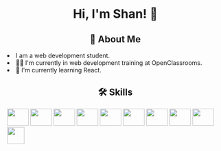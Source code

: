<h1 align="center">Hi, I'm Shan! 👋</h1>

<h2 align="center">🚀 About Me</h2>
<li>
  I am a web development student.
</li>
<li>
  👩‍💻 I'm currently in web development training at OpenClassrooms.
</li>
<li>
  🌱 I'm currently learning React.
</li>

<h2 align="center">🛠 Skills</h2>
<div>
  <img src="https://upload.wikimedia.org/wikipedia/commons/3/38/HTML5_Badge.svg" width="50px" height="40px" />
  <img src="https://upload.wikimedia.org/wikipedia/commons/6/62/CSS3_logo.svg" width="50px" height="40px" />
  <img src="https://upload.wikimedia.org/wikipedia/commons/b/b2/Bootstrap_logo.svg" width="50px" height="40px" />
  <img src="https://upload.wikimedia.org/wikipedia/commons/thumb/9/96/Sass_Logo_Color.svg/768px-Sass_Logo_Color.svg.png?20150315202757" width="50px" height="40px" />
  <img src="https://upload.wikimedia.org/wikipedia/commons/9/99/Unofficial_JavaScript_logo_2.svg" width="50px" height="40px" />
  <img src="https://upload.wikimedia.org/wikipedia/commons/thumb/a/a7/React-icon.svg/768px-React-icon.svg.png?20220125121207" width="50px" height="40px" />
  <img src="https://upload.wikimedia.org/wikipedia/commons/0/09/Wordpress-Logo.svg" width="50px" height="40px" />
  <img src="https://upload.wikimedia.org/wikipedia/commons/8/8a/Elementor_icon.svg" width="50px" height="40px" />
  <img src="https://upload.wikimedia.org/wikipedia/commons/d/d9/Node.js_logo.svg" width="50px" height="40px" />
  <img src="https://upload.wikimedia.org/wikipedia/commons/3/3f/Git_icon.svg" width="40px" height="40px" />
</div>

